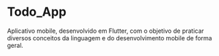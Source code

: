 # Todo_App
Aplicativo mobile, desenvolvido em Flutter, com o objetivo de praticar diversos conceitos da linguagem e do desenvolvimento mobile de forma geral. 
